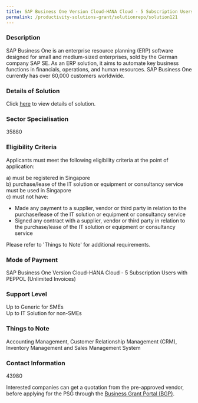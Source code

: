 ```yaml
---
title: SAP Business One Version Cloud-HANA Cloud - 5 Subscription Users with PEPPOL (Unlimited Invoices)
permalink: /productivity-solutions-grant/solutionrepo/solution121
---
```


### Description

SAP Business One is an enterprise resource planning (ERP) software designed for small and medium-sized enterprises, sold by the German company SAP SE. As an ERP solution, it aims to automate key business functions in financials, operations, and human resources. SAP Business One currently has over 60,000 customers worldwide.

### Details of Solution

Click <a href='AFON Technologies Pte Ltd' target='_blank' rel='noopener'>here</a> to view details of solution.

### Sector Specialisation

 35880 

### Eligibility Criteria

Applicants must meet the following eligibility criteria at the point of application:

a) must be registered in Singapore <br>
b) purchase/lease of the IT solution or equipment or consultancy service must be used in Singapore <br>
c) must not have:
- Made any payment to a supplier, vendor or third party in relation to the purchase/lease of the IT solution or equipment or consultancy service
- Signed any contract with a supplier, vendor or third party in relation to the purchase/lease of the IT solution or equipment or consultancy service

Please refer to 'Things to Note' for additional requirements.

### Mode of Payment
SAP Business One Version Cloud-HANA Cloud - 5 Subscription Users with PEPPOL (Unlimited Invoices)

### Support Level
Up to Generic for SMEs <br>
Up to IT Solution for non-SMEs

### Things to Note
Accounting Management, Customer Relationship Management (CRM), Inventory Management and Sales Management System

### Contact Information
43980

Interested companies can get a quotation from the pre-approved vendor, before applying for the PSG through the <a target='_blank' rel='noopener' href='https://www.businessgrants.gov.sg/'>Business Grant Portal (BGP)</a>.
